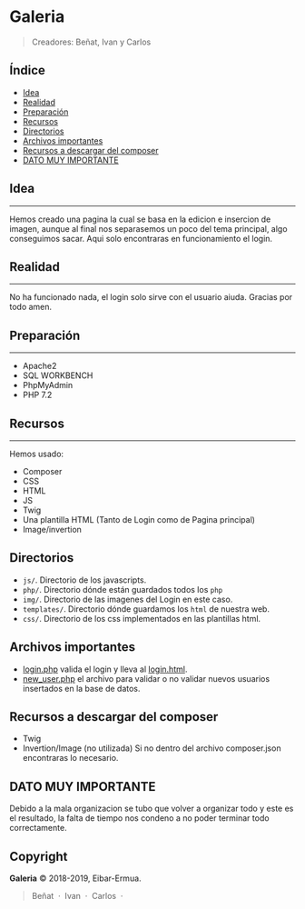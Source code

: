 # Galeria


> Creadores: Beñat, Ivan y Carlos

## Índice

* [Idea](#idea)
* [Realidad](#realidad)
* [Preparación](#preparación)
* [Recursos](#recursos)
* [Directorios](#directorios)
* [Archivos importantes](#Archivos-importantes)
* [Recursos a descargar del composer](#Recursos-a-descargar-del-composer)
* [DATO MUY IMPORTANTE](#DATO-MUY-IMPORTANTE)


## Idea
-------
Hemos creado una pagina la cual se basa en la edicion e insercion de imagen, aunque al final nos separasemos un poco del tema principal, algo conseguimos sacar. Aqui solo encontraras en funcionamiento el login. 




## Realidad
-------
No ha funcionado nada, el login solo sirve con el usuario aiuda. Gracias por todo amen. 




## Preparación
-------
- Apache2
- SQL WORKBENCH
- PhpMyAdmin
- PHP 7.2


## Recursos 
-------
Hemos usado:

- Composer
- CSS
- HTML
- JS
- Twig
- Una plantilla HTML (Tanto de Login como de Pagina principal)
- Image/invertion



Directorios
-------

- `js/`. Directorio de los javascripts.
- `php/`. Directorio dónde están guardados todos los `php` 
- `img/`. Directorio de las imagenes del Login en este caso.
- `templates/`. Directorio dónde guardamos los `html` de nuestra web.
- `css/`. Directorio de los css implementados en las plantillas html.



Archivos importantes
-------

- [login.php](php/login.php) valida el login y lleva al [login.html](templates/login.html).
- [new_user.php](php/new_user.php) el archivo para validar o no validar nuevos usuarios insertados en la base de datos.



Recursos a descargar del composer
-------
- Twig
- Invertion/Image (no utilizada)
Si no dentro del archivo composer.json encontraras lo necesario.



DATO MUY IMPORTANTE
-------
Debido a la mala organizacion se tubo que volver a organizar todo y este es el resultado, la falta de tiempo nos condeno a no poder terminar todo correctamente.


Copyright
------



**Galeria** © 2018-2019, Eibar-Ermua.<br>



> Beñat &nbsp;&middot;&nbsp;
> Ivan &nbsp;&middot;&nbsp;
> Carlos &nbsp;&middot;&nbsp;


